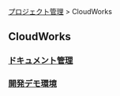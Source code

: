 [プロジェクト管理](/) > CloudWorks

## CloudWorks
### [ドキュメント管理](./documents/index.html)

### [開発デモ環境](https://kari-works.com/)